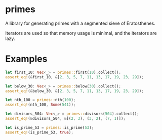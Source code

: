 # primes

A library for generating primes with a segmented sieve of Eratosthenes.

Iterators are used so that memory usage is minimal, and the iterators are lazy.

# Examples

```rust
let first_10: Vec<_> = primes::first(10).collect();
assert_eq!(&first_10, &[2, 3, 5, 7, 11, 13, 17, 19, 23, 29]);

let below_30: Vec<_> = primes::below(30).collect();
assert_eq!(&below_30, &[2, 3, 5, 7, 11, 13, 17, 19, 23, 29]);

let nth_100 = primes::nth(100);
assert_eq!(nth_100, Some(541));

let divisors_504: Vec<_> = primes::divisors(504).collect();
assert_eq!(&divisors_504, &[(2, 3), (3, 2), (7, 1)]);

let is_prime_53 = primes::is_prime(53);
assert_eq!(is_prime_53, true);
```